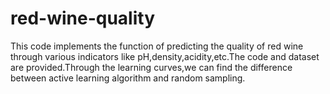 # red-wine-quality
This code implements the function of predicting the quality of red wine through various indicators like pH,density,acidity,etc.The code and dataset are provided.Through the learning curves,we can find the difference between active learning algorithm and random sampling.

